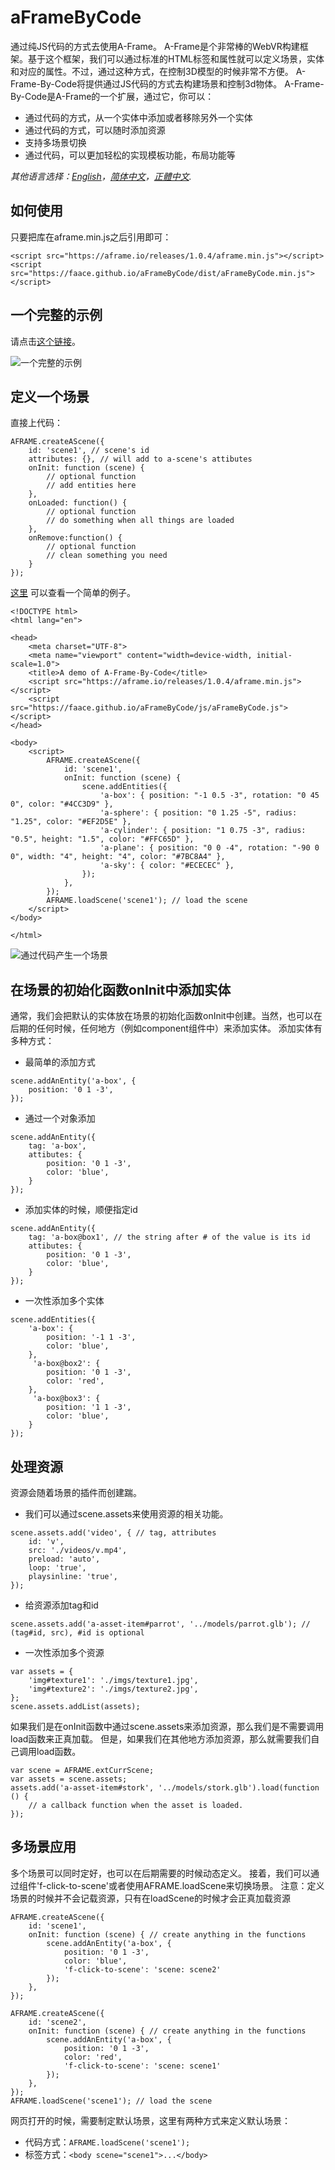 # aFrameByCode
通过纯JS代码的方式去使用A-Frame。
A-Frame是个非常棒的WebVR构建框架。基于这个框架，我们可以通过标准的HTML标签和属性就可以定义场景，实体和对应的属性。不过，通过这种方式，在控制3D模型的时候非常不方便。
A-Frame-By-Code将提供通过JS代码的方式去构建场景和控制3d物体。
A-Frame-By-Code是A-Frame的一个扩展，通过它，你可以：
- 通过代码的方式，从一个实体中添加或者移除另外一个实体
- 通过代码的方式，可以随时添加资源
- 支持多场景切换
- 通过代码，可以更加轻松的实现模板功能，布局功能等

*其他语言选择：[English](README.md)，[简体中文](README.zh-cn.md)，[正體中文](README.zh-tw.md).*

## 如何使用
只要把库在aframe.min.js之后引用即可：
```
<script src="https://aframe.io/releases/1.0.4/aframe.min.js"></script>
<script src="https://faace.github.io/aFrameByCode/dist/aFrameByCode.min.js"></script>
```
## 一个完整的示例
请点击[这个链接](https://faace.github.io/aFrameByCode)。

![一个完整的示例](https://faace.github.io/aFrameByCode/imgs/fullExample.gif "一个完整的示例")

## 定义一个场景
直接上代码：
```
AFRAME.createAScene({
    id: 'scene1', // scene's id
    attributes: {}, // will add to a-scene's attibutes
    onInit: function (scene) {
        // optional function
        // add entities here
    },
    onLoaded: function() {
        // optional function
        // do something when all things are loaded
    },
    onRemove:function() {
        // optional function
        // clean something you need
    }
});
```
[这里](https://faace.github.io/aFrameByCode/demo.html) 可以查看一个简单的例子。

```
<!DOCTYPE html>
<html lang="en">

<head>
    <meta charset="UTF-8">
    <meta name="viewport" content="width=device-width, initial-scale=1.0">
    <title>A demo of A-Frame-By-Code</title>
    <script src="https://aframe.io/releases/1.0.4/aframe.min.js"></script>
    <script src="https://faace.github.io/aFrameByCode/js/aFrameByCode.js"></script>
</head>

<body>
    <script>
        AFRAME.createAScene({
            id: 'scene1',
            onInit: function (scene) {
                scene.addEntities({
                    'a-box': { position: "-1 0.5 -3", rotation: "0 45 0", color: "#4CC3D9" },
                    'a-sphere': { position: "0 1.25 -5", radius: "1.25", color: "#EF2D5E" },
                    'a-cylinder': { position: "1 0.75 -3", radius: "0.5", height: "1.5", color: "#FFC65D" },
                    'a-plane': { position: "0 0 -4", rotation: "-90 0 0", width: "4", height: "4", color: "#7BC8A4" },
                    'a-sky': { color: "#ECECEC" },
                });
            },
        });
        AFRAME.loadScene('scene1'); // load the scene
    </script>
</body>

</html>
```
![通过代码产生一个场景](https://faace.github.io/aFrameByCode/imgs/screenShot.jpg "通过代码产生一个场景")


## 在场景的初始化函数onInit中添加实体
通常，我们会把默认的实体放在场景的初始化函数onInit中创建。当然，也可以在后期的任何时候，任何地方（例如component组件中）来添加实体。
添加实体有多种方式：
- 最简单的添加方式
```
scene.addAnEntity('a-box', {
    position: '0 1 -3',
});
```

- 通过一个对象添加
```
scene.addAnEntity({
    tag: 'a-box',
    attibutes: {
        position: '0 1 -3',
        color: 'blue',
    }
});
```

- 添加实体的时候，顺便指定id
```
scene.addAnEntity({
    tag: 'a-box@box1', // the string after # of the value is its id
    attibutes: {
        position: '0 1 -3',
        color: 'blue',
    }
});
```

- 一次性添加多个实体
```
scene.addEntities({
    'a-box': {
        position: '-1 1 -3',
        color: 'blue',
    },
     'a-box@box2': {
        position: '0 1 -3',
        color: 'red',
    },
     'a-box@box3': {
        position: '1 1 -3',
        color: 'blue',
    }
});
```

## 处理资源
资源会随着场景的插件而创建踹。
- 我们可以通过scene.assets来使用资源的相关功能。
```
scene.assets.add('video', { // tag, attributes
    id: 'v',
    src: './videos/v.mp4',
    preload: 'auto',
    loop: 'true',
    playsinline: 'true',
});
```

- 给资源添加tag和id
```
scene.assets.add('a-asset-item#parrot', '../models/parrot.glb'); // (tag#id, src), #id is optional
```

- 一次性添加多个资源

```
var assets = {
    'img#texture1': './imgs/texture1.jpg',
    'img#texture2': './imgs/texture2.jpg',
};
scene.assets.addList(assets);
```

如果我们是在onInit函数中通过scene.assets来添加资源，那么我们是不需要调用load函数来正真加载。
但是，如果我们在其他地方添加资源，那么就需要我们自己调用load函数。
```
var scene = AFRAME.extCurrScene;
var assets = scene.assets;
assets.add('a-asset-item#stork', '../models/stork.glb').load(function () {
    // a callback function when the asset is loaded.
});
```

## 多场景应用
多个场景可以同时定好，也可以在后期需要的时候动态定义。
接着，我们可以通过组件'f-click-to-scene'或者使用AFRAME.loadScene来切换场景。
注意：定义场景的时候并不会记载资源，只有在loadScene的时候才会正真加载资源

```
AFRAME.createAScene({
    id: 'scene1',
    onInit: function (scene) { // create anything in the functions
        scene.addAnEntity('a-box', {
            position: '0 1 -3',
            color: 'blue',
            'f-click-to-scene': 'scene: scene2'
        });
    },
});

AFRAME.createAScene({
    id: 'scene2',
    onInit: function (scene) { // create anything in the functions
        scene.addAnEntity('a-box', {
            position: '0 1 -3',
            color: 'red',
            'f-click-to-scene': 'scene: scene1'
        });
    },
});
AFRAME.loadScene('scene1'); // load the scene
```

网页打开的时候，需要制定默认场景，这里有两种方式来定义默认场景：
- 代码方式：`AFRAME.loadScene('scene1');`
- 标签方式：`<body scene="scene1">...</body>`
